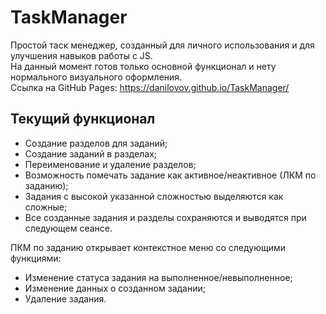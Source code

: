 # TaskManager

Простой таск менеджер, созданный для личного использования и для улучшения навыков работы с JS.  
На данный момент готов только основной функционал и нету нормального визуального оформления.  
Ссылка на GitHub Pages:  https://danilovov.github.io/TaskManager/  

## Текущий функционал

- Создание разделов для заданий;
- Создание заданий в разделах;
- Переименование и удаление разделов;
- Возможность помечать задание как активное/неактивное (ЛКМ по заданию);
- Задания с высокой указанной сложностью выделяются как сложные;
- Все созданные задания и разделы сохраняются и выводятся при следующем сеансе.

ПКМ по заданию открывает контекстное меню со следующими функциями: 
- Изменение статуса задания на выполненное/невыполненное;
- Изменение данных о созданном задании;
- Удаление задания.
